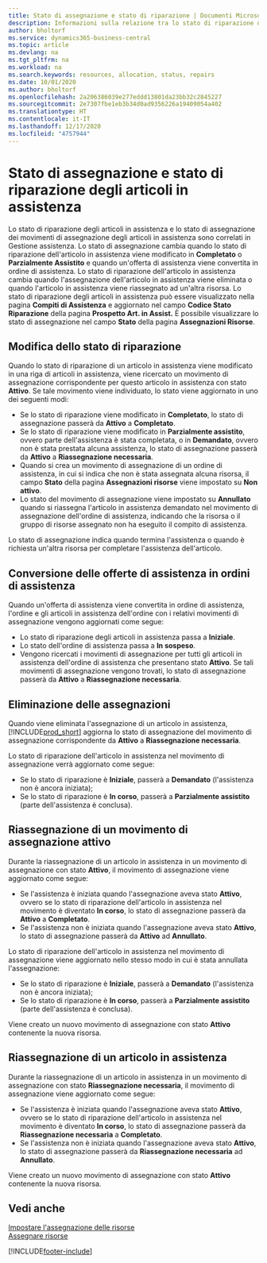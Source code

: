```yaml
---
title: Stato di assegnazione e stato di riparazione | Documenti Microsoft
description: Informazioni sulla relazione tra lo stato di riparazione degli articoli in assistenza e lo stato di assegnazione dei relativi movimenti.
author: bholtorf
ms.service: dynamics365-business-central
ms.topic: article
ms.devlang: na
ms.tgt_pltfrm: na
ms.workload: na
ms.search.keywords: resources, allocation, status, repairs
ms.date: 10/01/2020
ms.author: bholtorf
ms.openlocfilehash: 2a206386039e277eddd13801da23bb32c2845227
ms.sourcegitcommit: 2e7307fbe1eb3b34d0ad9356226a19409054a402
ms.translationtype: HT
ms.contentlocale: it-IT
ms.lasthandoff: 12/17/2020
ms.locfileid: "4757944"
---
```

# <a name="allocation-status-and-repair-status-of-service-items"></a>Stato di assegnazione e stato di riparazione degli articoli in assistenza
Lo stato di riparazione degli articoli in assistenza e lo stato di assegnazione dei movimenti di assegnazione degli articoli in assistenza sono correlati in Gestione assistenza. Lo stato di assegnazione cambia quando lo stato di riparazione dell'articolo in assistenza viene modificato in **Completato** o **Parzialmente Assistito** e quando un'offerta di assistenza viene convertita in ordine di assistenza. Lo stato di riparazione dell'articolo in assistenza cambia quando l'assegnazione dell'articolo in assistenza viene eliminata o quando l'articolo in assistenza viene riassegnato ad un'altra risorsa. Lo stato di riparazione degli articoli in assistenza può essere visualizzato nella pagina **Compiti di Assistenza** e aggiornato nel campo **Codice Stato Riparazione** della pagina **Prospetto Art. in Assist.** È possibile visualizzare lo stato di assegnazione nel campo **Stato** della pagina **Assegnazioni Risorse**.  
  
## <a name="changing-repair-status"></a>Modifica dello stato di riparazione  
Quando lo stato di riparazione di un articolo in assistenza viene modificato in una riga di articoli in assistenza, viene ricercato un movimento di assegnazione corrispondente per questo articolo in assistenza con stato **Attivo**. Se tale movimento viene individuato, lo stato viene aggiornato in uno dei seguenti modi:  
  
* Se lo stato di riparazione viene modificato in **Completato**, lo stato di assegnazione passerà da **Attivo** a **Completato**.  
* Se lo stato di riparazione viene modificato in **Parzialmente assistito**, ovvero parte dell'assistenza è stata completata, o in **Demandato**, ovvero non è stata prestata alcuna assistenza, lo stato di assegnazione passerà da **Attivo** a **Riassegnazione necessaria**.  
* Quando si crea un movimento di assegnazione di un ordine di assistenza, in cui si indica che non è stata assegnata alcuna risorsa, il campo **Stato** della pagina **Assegnazioni risorse** viene impostato su **Non attivo**.  
* Lo stato del movimento di assegnazione viene impostato su **Annullato** quando si riassegna l'articolo in assistenza demandato nel movimento di assegnazione dell'ordine di assistenza, indicando che la risorsa o il gruppo di risorse assegnato non ha eseguito il compito di assistenza.  
  
Lo stato di assegnazione indica quando termina l'assistenza o quando è richiesta un'altra risorsa per completare l'assistenza dell'articolo.  
  
## <a name="converting-service-quotes-to-service-orders"></a>Conversione delle offerte di assistenza in ordini di assistenza  
Quando un'offerta di assistenza viene convertita in ordine di assistenza, l'ordine e gli articoli in assistenza dell'ordine con i relativi movimenti di assegnazione vengono aggiornati come segue:  
  
* Lo stato di riparazione degli articoli in assistenza passa a **Iniziale**.  
* Lo stato dell'ordine di assistenza passa a **In sospeso**.  
* Vengono ricercati i movimenti di assegnazione per tutti gli articoli in assistenza dell'ordine di assistenza che presentano stato **Attivo**. Se tali movimenti di assegnazione vengono trovati, lo stato di assegnazione passerà da **Attivo** a **Riassegnazione necessaria**.  
  
## <a name="canceling-allocations"></a>Eliminazione delle assegnazioni  
Quando viene eliminata l'assegnazione di un articolo in assistenza, [!INCLUDE[prod_short](includes/prod_short.md)] aggiorna lo stato di assegnazione del movimento di assegnazione corrispondente da **Attivo** a **Riassegnazione necessaria**.

Lo stato di riparazione dell'articolo in assistenza nel movimento di assegnazione verrà aggiornato come segue:  
  
* Se lo stato di riparazione è **Iniziale**, passerà a **Demandato** (l'assistenza non è ancora iniziata);  
* Se lo stato di riparazione è **In corso**, passerà a **Parzialmente assistito** (parte dell'assistenza è conclusa).  
  
## <a name="reallocating-an-active-allocation-entry"></a>Riassegnazione di un movimento di assegnazione attivo  
Durante la riassegnazione di un articolo in assistenza in un movimento di assegnazione con stato **Attivo**, il movimento di assegnazione viene aggiornato come segue:  
  
* Se l'assistenza è iniziata quando l'assegnazione aveva stato **Attivo**, ovvero se lo stato di riparazione dell'articolo in assistenza nel movimento è diventato **In corso**, lo stato di assegnazione passerà da **Attivo** a **Completato**.  
* Se l'assistenza non è iniziata quando l'assegnazione aveva stato **Attivo**, lo stato di assegnazione passerà da **Attivo** ad **Annullato**.  
  
Lo stato di riparazione dell'articolo in assistenza nel movimento di assegnazione viene aggiornato nello stesso modo in cui è stata annullata l'assegnazione:  
  
* Se lo stato di riparazione è **Iniziale**, passerà a **Demandato** (l'assistenza non è ancora iniziata);  
* Se lo stato di riparazione è **In corso**, passerà a **Parzialmente assistito** (parte dell'assistenza è conclusa).  
  
Viene creato un nuovo movimento di assegnazione con stato **Attivo** contenente la nuova risorsa.  
  
## <a name="reallocating-a-service-item"></a>Riassegnazione di un articolo in assistenza  
Durante la riassegnazione di un articolo in assistenza in un movimento di assegnazione con stato **Riassegnazione necessaria**, il movimento di assegnazione viene aggiornato come segue:  
  
* Se l'assistenza è iniziata quando l'assegnazione aveva stato **Attivo**, ovvero se lo stato di riparazione dell'articolo in assistenza nel movimento è diventato **In corso**, lo stato di assegnazione passerà da **Riassegnazione necessaria** a **Completato**.  
* Se l'assistenza non è iniziata quando l'assegnazione aveva stato **Attivo**, lo stato di assegnazione passerà da **Riassegnazione necessaria** ad **Annullato**.  
  
Viene creato un nuovo movimento di assegnazione con stato **Attivo** contenente la nuova risorsa.  
  
## <a name="see-also"></a>Vedi anche  
[Impostare l'assegnazione delle risorse](service-how-setup-resource-allocation.md)  
[Assegnare risorse](service-how-to-allocate-resources.md)  



[!INCLUDE[footer-include](includes/footer-banner.md)]